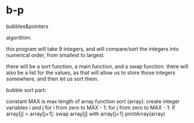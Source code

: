 # b-p
bubbles&amp;pointers

algorithim: 

this program will take 9 integers, and will compare/sort the integers into numerical order, from smallest to largest.

there will be a sort function, a main function, and a swap function.
there will also be a list for the values, as that will allow us to store those integers somewhere, and then let us sort them.

bubble sort part:

constant MAX is max length of array
function sort (array):
    create integer variables i and j
    for i from zero to MAX - 1:
        for j from zero to MAX - 1:
            if array[j] > array[j+1]:
                swap array[j] with array[j+1]
                printArray(array)
